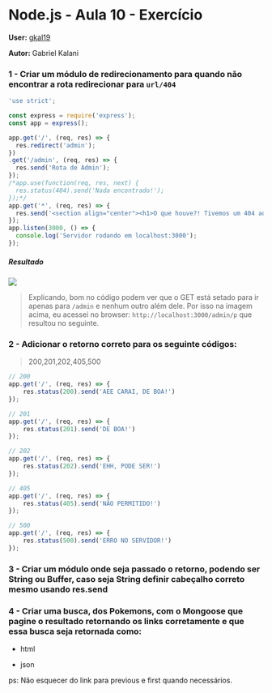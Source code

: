 # Node.js - Aula 10 - Exercício 

**User:** [gkal19](https://github.com/gkal19)

**Autor:** Gabriel Kalani

### 1 - Criar um módulo de redirecionamento para quando não encontrar a rota redirecionar para `url/404`
```js
'use strict';

const express = require('express');
const app = express();

app.get('/', (req, res) => {
  res.redirect('admin');
})
.get('/admin', (req, res) => {
  res.send('Rota de Admin');
});
/*app.use(function(req, res, next) {
  res.status(404).send('Nada encontrado!');
});*/
app.get('*', (req, res) => {
  res.send('<section align="center"><h1>O que houve?! Tivemos um 404 aqui.</h1><hr><img src="https://raw.githubusercontent.com/Webschool-io/be-mean-instagram/master/Apostila/module-nodejs/src/aula-express/public/logo-webschool.png"></section>', 404);
});
app.listen(3000, () => {
  console.log('Servidor rodando em localhost:3000');
});
```
##### Resultado
![](http://i.imgur.com/B94I4bV.png)

> Explicando, bom no código podem ver que o GET está setado para ir apenas para `/admin` e nenhum outro além dele. Por isso na imagem acima, eu acessei no browser: `http://localhost:3000/admin/p` que resultou no seguinte.

### 2 - Adicionar o retorno correto para os seguinte códigos:
> 200,201,202,405,500

```js
// 200
app.get('/', (req, res) => {
    res.status(200).send('AEE CARAI, DE BOA!')
});

// 201
app.get('/', (req, res) => {
    res.status(201).send('DE BOA!')
});

// 202
app.get('/', (req, res) => {
    res.status(202).send('EHH, PODE SER!')
});

// 405
app.get('/', (req, res) => {
    res.status(405).send('NÃO PERMITIDO!')
});

// 500
app.get('/', (req, res) => {
    res.status(500).send('ERRO NO SERVIDOR!')
});
```

### 3 - Criar um módulo onde seja passado o retorno, podendo ser String ou Buffer, caso seja String definir cabeçalho correto mesmo usando res.send

### 4 - Criar uma busca, dos Pokemons, com o Mongoose que pagine o resultado retornando os links corretamente e que essa busca seja retornada como:

- html

- json


ps: Não esquecer do link para previous e first quando necessários.
